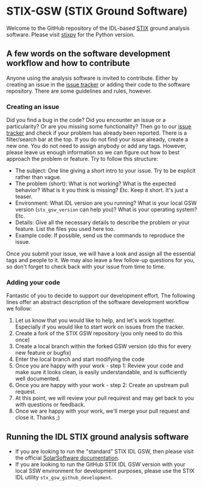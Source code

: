 # STIX-GSW (STIX Ground Software)

Welcome to the GitHub repository of the IDL-based [STIX](https://stix.i4ds.net) ground analysis software. Please visit [stixpy](https://github.com/samaloney/stixpy) for the Python version.


## A few words on the software development workflow and how to contribute

Anyone using the analysis software is invited to contribute. Either by creating an issue in the [issue tracker](https://github.com/i4Ds/STIX-GSW/issues) or adding their code to the software repository. There are some guidelines and rules, however. 

### Creating an issue

Did you find a bug in the code? Did you encounter an issue or a particularity? Or are you missing some functionality? Then go to our [issue tracker](https://github.com/i4Ds/STIX-GSW/issues) and check if your problem has already been reported. There is a filter/search bar at the top. If you do not find your issue already, create a new one. You do not need to assign anybody or add any tags. However, please leave us enough information so we can figure out how to best approach the problem or feature. Try to follow this structure:

* The subject: One line giving a short intro to your issue. Try to be explicit rather than vague.
* The problem (short): What is not working? What is the expected behavior? What is it you think is missing? Etc. Keep it short. It's just a teaser.
* Environment: What IDL version are you running? What is your local GSW version (`stx_gsw_version` can help you)? What is your operating system? Etc.
* Details: Give all the necessary details to describe the problem or your feature. List the files you used here too.
* Example code: If possible, send us the commands to reproduce the issue.

Once you submit your issue, we will have a look and assign all the essential tags and people to it. We may also leave a few follow-up questions for you, so don't forget to check back with your issue from time to time.

### Adding your code

Fantastic of you to decide to support our development effort. The following lines offer an abstract description of the software development workflow we follow:
1. Let us know that you would like to help, and let's work together. Especially if you would like to start work on issues from the tracker.
2. Create a fork of the STIX GSW repository (you only need to do this once)
3. Create a local branch within the forked GSW version (do this for every new feature or bugfix)
4. Enter the local branch and start modifying the code
5. Once you are happy with your work - step 1: Review your code and make sure it looks clean, is easily understandable, and is sufficiently well documented.
6. Once you are happy with your work - step 2: Create an upstream pull request.
7. At this point, we will review your pull requirest and may get back to you with questions or feedback.
8. Once we are happy with your work, we'll merge your pull request and close it. Thanks ;)


## Running the IDL STIX ground analysis software

* If you are looking to run the "standard" STIX IDL GSW, then please visit the official [SolarSoftware documentation](https://www.mssl.ucl.ac.uk/surf/sswdoc/).
* If you are looking to run the GitHub STIX IDL GSW version with your local SSW environment for development purposes, please use the STIX IDL utility `stx_gsw_github_development`.
